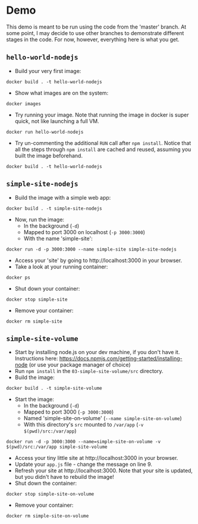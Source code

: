 # Demo

This demo is meant to be run using the code from the 'master' branch. At some point, I may decide to use other branches to demonstrate different stages in the code. For now, however, everything here is what you get. 

## `hello-world-nodejs`

* Build your very first image:
```
docker build . -t hello-world-nodejs
```
* Show what images are on the system:
```
docker images
```
* Try running your image. Note that running the image in docker is super quick, not like launching a full VM.
```
docker run hello-world-nodejs
```
* Try un-commenting the additional `RUN` call after `npm install`. Notice that all the steps through `npm install` are cached and reused, assuming you built the image beforehand.
```
docker build . -t hello-world-nodejs
```

## `simple-site-nodejs`

* Build the image with a simple web app:
``` 
docker build . -t simple-site-nodejs
```
* Now, run the image: 
    * In the background (`-d`)
    * Mapped to port 3000 on localhost (`-p 3000:3000`)
    * With the name 'simple-site':
```
docker run -d -p 3000:3000 --name simple-site simple-site-nodejs
```
* Access your 'site' by going to http://localhost:3000 in your browser.
* Take a look at your running container: 
```
docker ps
```
* Shut down your container: 
``` 
docker stop simple-site
```
* Remove your container:
```
docker rm simple-site
```

## `simple-site-volume`

* Start by installing node.js on your dev machine, if you don't have it. Instructions here: https://docs.npmjs.com/getting-started/installing-node (or use your package manager of choice)
* Run `npm install` in the `03-simple-site-volume/src` directory.
* Build the image:
```
docker build . -t simple-site-volume
```
* Start the image:
    * In the background (`-d`)
    * Mapped to port 3000 (`-p 3000:3000`)
    * Named 'simple-site-on-volume' (`--name simple-site-on-volume`)
    * With this directory's `src` mounted to `/var/app` (`-v $(pwd)/src:/var/app`)
```
docker run -d -p 3000:3000 --name=simple-site-on-volume -v $(pwd)/src:/var/app simple-site-volume
```
* Access your tiny little site at http://localhost:3000 in your browser.
* Update your `app.js` file - change the message on line 9.
* Refresh your site at http://localhost:3000. Note that your site is updated, but you didn't have to rebuild the image!
* Shut down the container:
```
docker stop simple-site-on-volume
```
* Remove your container: 
```
docker rm simple-site-on-volume
```
